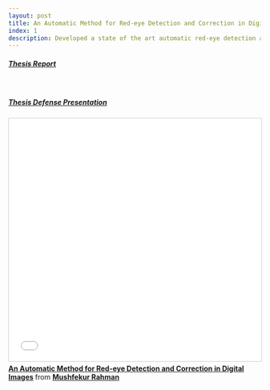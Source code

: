 ```yaml
---
layout: post
title: An Automatic Method for Red-eye Detection and Correction in Digital Images (Undergrad Thesis)
index: 1
description: Developed a state of the art automatic red-eye detection and correction system based on computer vision and pattern recognition algorithms. The system achieved 92% accuracy rate with very fast response.
---
```


<h5><u>Thesis Report</u></h5>
<object data="/assets/pdf/RedEyeThesisReport.pdf" type="application/pdf" width="100%" height="800px">
</object>
<br>

<h5><u>Thesis Defense Presentation</u></h5>
<iframe src="//www.slideshare.net/slideshow/embed_code/key/LAhtHBb7vUpNp" width="595" height="485" frameborder="0" marginwidth="0" marginheight="0" scrolling="no" style="border:1px solid #CCC; border-width:1px; margin-bottom:5px; max-width: 100%;" allowfullscreen> </iframe> <div style="margin-bottom:5px"> <strong> <a href="//www.slideshare.net/mushfekurrahman/an-automatic-method-for-redeye-detection-and-correction-in-digital-images" title="An Automatic Method for Red-eye Detection and Correction in Digital Images" target="_blank">An Automatic Method for Red-eye Detection and Correction in Digital Images</a> </strong> from <strong><a href="https://www.slideshare.net/mushfekurrahman" target="_blank">Mushfekur Rahman</a></strong> </div>
